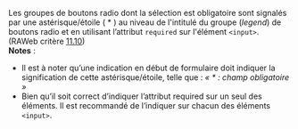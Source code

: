Les groupes de boutons radio dont la sélection est obligatoire sont signalés par une astérisque/étoile ( * ) au niveau de l'intitulé du groupe (*legend*) de boutons radio et en utilisant l’attribut `required` sur l'élément `<input>`. (RAWeb critère [11.10](https://accessibilite.public.lu/fr/raweb1/criteres.html#crit-11-10))\
**Notes** : 
- Il est à noter qu’une indication en début de formulaire doit indiquer la signification de cette astérisque/étoile, telle que : *« * : champ obligatoire »*
- Bien qu’il soit correct d’indiquer l’attribut required sur un seul des éléments. Il est recommandé de l’indiquer sur chacun des éléments `<input>`.

